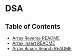 # DSA

## Table of Contents

- [Array Reverse README](Challenges/ArrayReverse/README.md)
- [Array Insert README](Challenges/ArrayShift/README.md)
- [Array Binary Search README](Challenges/ArrayBinarySearch/README.md)